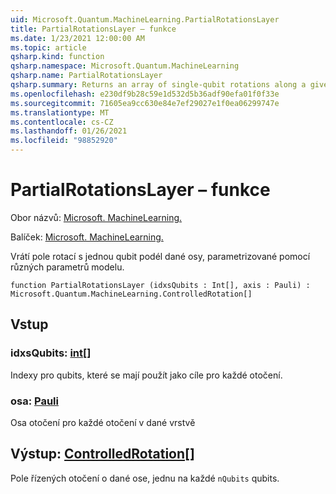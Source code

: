```yaml
---
uid: Microsoft.Quantum.MachineLearning.PartialRotationsLayer
title: PartialRotationsLayer – funkce
ms.date: 1/23/2021 12:00:00 AM
ms.topic: article
qsharp.kind: function
qsharp.namespace: Microsoft.Quantum.MachineLearning
qsharp.name: PartialRotationsLayer
qsharp.summary: Returns an array of single-qubit rotations along a given axis, parameterized by distinct model parameters.
ms.openlocfilehash: e230df9b28c59e1d532d5b36adf90efa01f0f33e
ms.sourcegitcommit: 71605ea9cc630e84e7ef29027e1f0ea06299747e
ms.translationtype: MT
ms.contentlocale: cs-CZ
ms.lasthandoff: 01/26/2021
ms.locfileid: "98852920"
---
```

# <a name="partialrotationslayer-function"></a>PartialRotationsLayer – funkce

Obor názvů: [Microsoft. MachineLearning.](xref:Microsoft.Quantum.MachineLearning)

Balíček: [Microsoft. MachineLearning.](https://nuget.org/packages/Microsoft.Quantum.MachineLearning)


Vrátí pole rotací s jednou qubit podél dané osy, parametrizované pomocí různých parametrů modelu.

```qsharp
function PartialRotationsLayer (idxsQubits : Int[], axis : Pauli) : Microsoft.Quantum.MachineLearning.ControlledRotation[]
```


## <a name="input"></a>Vstup

### <a name="idxsqubits--int"></a>idxsQubits: [int](xref:microsoft.quantum.lang-ref.int)[]

Indexy pro qubits, které se mají použít jako cíle pro každé otočení.


### <a name="axis--pauli"></a>osa: [Pauli](xref:microsoft.quantum.lang-ref.pauli)

Osa otočení pro každé otočení v dané vrstvě



## <a name="output--controlledrotation"></a>Výstup: [ControlledRotation](xref:Microsoft.Quantum.MachineLearning.ControlledRotation)[]

Pole řízených otočení o dané ose, jednu na každé `nQubits` qubits.